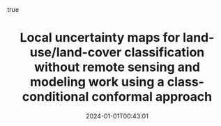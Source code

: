 ---
title : "Local uncertainty maps for land-use/land-cover classification without remote sensing and modeling work using a class-conditional conformal approach "
date : 2024-01-01T00:43:01
draft : false

# Authors. Comma separated list, e.g. `["Bob Smith", "David Jones"]`.
authors : [D. Valle, R. Leite, admin, C. Silva, L. Haneda]

# Publication type.
# Legend:
# 0 : Uncategorized
# 1 : Conference paper
# 2 : Journal article
# 3 : Manuscript
# 4 : Report
# 5 : Book
# 6 : Book section
publication_types : ["2"]

# Publication name and optional abbreviated version.
publication : "International Journal of Applied Earth Observation and Geoinformation"
#publication_short : "In *ICMEW*"

# Abstract and optional shortened version.
abstract : ""
abstract_short : ""

# Featured image thumbnail (optional)
image_preview : ""

# Is this a selected publication? (true/false)
selected : false

# Projects (optional).
#   Associate this publication with one or more of your projects.
#   Simply enter your project's filename without extension.
#   E.g. `projects : ["deep-learning"]` references `content/project/deep-learning.md`.
#   Otherwise, set `projects : []`.
# projects : ["example-external-project"]

# Tags (optional).
#   Set `tags : []` for no tags, or use the form `tags : ["A Tag", "Another Tag"]` for one or more tags.
tags : ["Conformal Inference","Machine Learning"]

# Links (optional).
#url_pdf : "https://academic.oup.com/mnras/advance-article/doi/10.1093/mnras/stae971/7642871?searchresult=1"
#url_preprint : "https://arxiv.org/abs/2301.09671"
#url_code : ""
#url_dataset : "#"
#url_project : "#"
#url_slides : "#"
#url_video : "#"
#url_poster : "#"
#url_source : "#"

# Custom links (optional).
#   Uncomment line below to enable. For multiple links, use the form `[{...}, {...}, {...}]`.
#url_custom : [{name : "Custom Link", url : "http://example.org"}]

# Does this page contain LaTeX math? (true/false)
math : true

# Does this page require source code highlighting? (true/false)
highlight : true

---